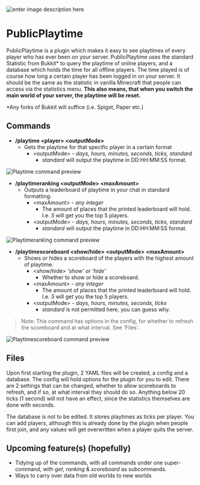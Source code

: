 ![enter image description here](https://i.imgur.com/YcSSgNX.png)
# PublicPlaytime 

PublicPlaytime is a plugin which makes it easy to see playtimes of every player who has ever been on your server. PublicPlaytime uses the standard Statistic from Bukkit* to query the playtime of online players, and a database which holds the time for all offline players. The time played is of course how long a certain player has been logged in on your server. It should be the same as the statistic in vanilla Minecraft that people can access via the statistics menu. **This also means, that when you switch the main world of your server, the playtime will be reset.**

*Any forks of Bukkit will suffice (i.e. Spigot, Paper etc.)

## Commands

* **/playtime \<player> \<outputMode>** 
	* Gets the playtime for that specific player in a certain format
		* \<outputMode> - _days, hours, minutes, seconds, ticks, standard_
			* _standard_ will output the playtime in DD:HH:MM:SS format.
			
![Playtime command preview](https://i.imgur.com/JrMr6O3.png)

* **/playtimeranking \<outputMode> \<maxAmount>** 
	* Outputs a leaderboard of playtime in your chat in standard formatting. 
		* \<maxAmount> - _any integer_ 
			* The amount of places that the printed leaderboard will hold. I.e. _5_ will get you the top 5 players.
		* \<outputMode> - _days, hours, minutes, seconds, ticks, standard_
			* _standard_ will output the playtime in DD:HH:MM:SS format.

![Playtimeranking command preview](https://i.imgur.com/nl0TvIQ.png)

* **/playtimescoreboard \<show/hide> \<outputMode> \<maxAmount>** 
	* Shows or hides a scoreboard of the players with the highest amount of playtime.
		* \<show/hide> _'show' or 'hide'_
			* Whether to show or hide a scoreboard.
		* \<maxAmount> - _any integer_ 
			* The amount of places that the printed leaderboard will hold. I.e. _5_ will get you the top 5 players.
		* \<outputMode> - _days, hours, minutes, seconds, ticks_
			* _standard_ is not permitted here, you can guess why.

> Note: This command has options in the config, for whether to refresh the scoreboard and at what interval. See 'Files'.

![Playtimescoreboard command preview](https://i.imgur.com/VEflXFH.png)

## Files 
Upon first starting the plugin, 2 YAML files will be created, a config and a database. The config will hold options for the plugin for you to edit. There are 2 settings that can be changed, whether to allow scoreboards to refresh, and if so, at what interval they should do so. Anything below 20 ticks (1 second) will not have an effect, since the statistics themselves are done with seconds.

The database is not to be edited. It stores playtimes as ticks per player. You can add players, although this is already done by the plugin when people first join, and any values will get overwritten when a player quits the server. 

## Upcoming feature(s) (hopefully) 
- Tidying up of the commands, with all commands under one super-command, with _get_, _ranking_ & _scoreboard_ as subcommands.
- Ways to carry over data from old worlds to new worlds
